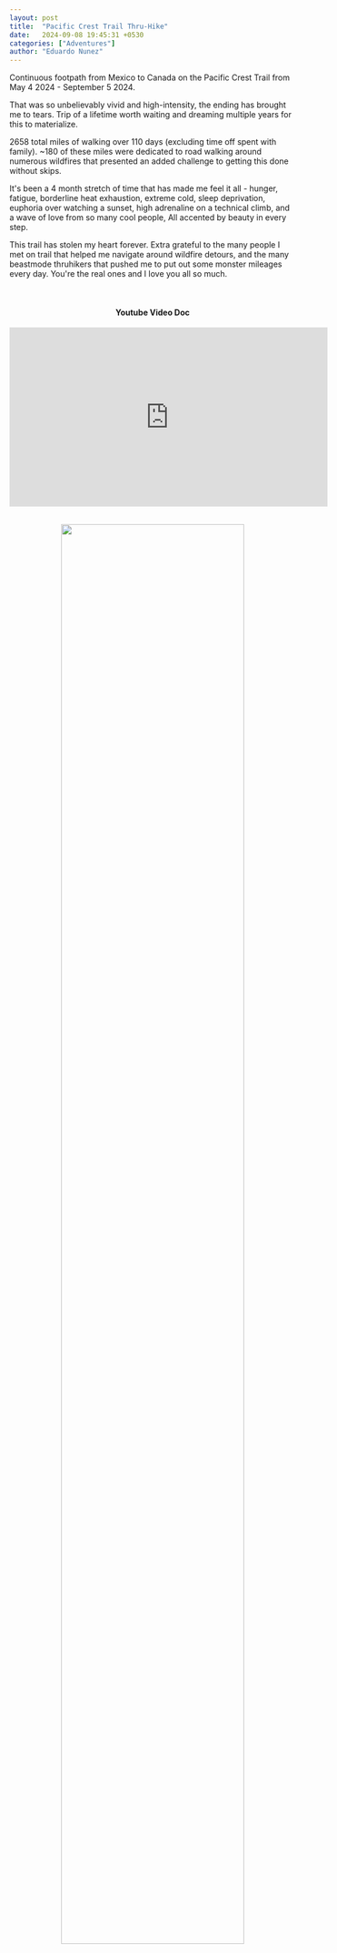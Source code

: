 ```yaml
---
layout: post
title:  "Pacific Crest Trail Thru-Hike"
date:   2024-09-08 19:45:31 +0530
categories: ["Adventures"]
author: "Eduardo Nunez"
---
```



Continuous footpath from Mexico to Canada on the Pacific Crest Trail from May 4 2024 - September 5 2024. 

That was so unbelievably vivid and high-intensity, the ending has brought me to tears. Trip of a lifetime worth waiting and dreaming multiple years for this to materialize.

2658 total miles of walking over 110 days (excluding time off spent with family). ~180 of these miles were dedicated to road walking around numerous wildfires that presented an added challenge to getting this done without skips.

It's been a 4 month stretch of time that has made me feel it all - hunger, fatigue, borderline heat exhaustion, extreme cold, sleep deprivation, euphoria over watching a sunset, high adrenaline on a technical climb, and a wave of love from so many cool people, All accented by beauty in every step.

This trail has stolen my heart forever. Extra grateful to the many people I met on trail that helped me navigate around wildfire detours, and the many beastmode thruhikers that pushed me to put out some monster mileages every day. You're the real ones and I love you all so much.

<br/>

<div style="text-align: center;">

<h4>Youtube Video Doc</h4>

<div style="text-align: center;"><iframe width="560" height="315" src="https://www.youtube.com/embed/OUtWeBt6rNY" frameborder="0" allowfullscreen></iframe></div>

<br/>

<img src="/posts-photos/2024-09-08-PCT/1.jpeg" width="80%" style="margin-bottom: 15px;"/>  <br/>
<img src="/posts-photos/2024-09-08-PCT/2.jpeg" width="80%" style="margin-bottom: 15px;"/>  <br/>
<img src="/posts-photos/2024-09-08-PCT/3.jpeg" width="80%" style="margin-bottom: 15px;"/>  <br/>
<img src="/posts-photos/2024-09-08-PCT/4.jpeg" width="80%" style="margin-bottom: 15px;"/> <br/>
<img src="/posts-photos/2024-09-08-PCT/5.jpeg" width="80%" style="margin-bottom: 15px;"/> <br/>
<img src="/posts-photos/2024-09-08-PCT/6.jpeg" width="80%" style="margin-bottom: 15px;"/> <br/>
<img src="/posts-photos/2024-09-08-PCT/7.jpeg" width="80%" style="margin-bottom: 15px;"/> <br/>
<img src="/posts-photos/2024-09-08-PCT/8.jpeg" width="80%" style="margin-bottom: 15px;"/> <br/>
<img src="/posts-photos/2024-09-08-PCT/9.jpeg" width="80%" style="margin-bottom: 15px;"/> <br/>
<img src="/posts-photos/2024-09-08-PCT/10.jpeg" width="80%" style="margin-bottom: 15px;"/> <br/>
<img src="/posts-photos/2024-09-08-PCT/11.jpeg" width="80%" style="margin-bottom: 15px;"/> <br/>
<img src="/posts-photos/2024-09-08-PCT/12.jpeg" width="80%" style="margin-bottom: 15px;"/> <br/>
<img src="/posts-photos/2024-09-08-PCT/13.jpeg" width="80%" style="margin-bottom: 15px;"/> <br/>
<img src="/posts-photos/2024-09-08-PCT/14.jpeg" width="80%" style="margin-bottom: 15px;"/> <br/>
<img src="/posts-photos/2024-09-08-PCT/15.jpeg" width="80%" style="margin-bottom: 15px;"/> <br/>
<img src="/posts-photos/2024-09-08-PCT/16.jpeg" width="80%" style="margin-bottom: 15px;"/> <br/>
<img src="/posts-photos/2024-09-08-PCT/17.jpeg" width="80%" style="margin-bottom: 15px;"/> <br/>
<img src="/posts-photos/2024-09-08-PCT/19.jpeg" width="80%" style="margin-bottom: 15px;"/> <br/>
<img src="/posts-photos/2024-09-08-PCT/18.jpeg" width="80%" style="margin-bottom: 15px;"/> <br/>

</div>